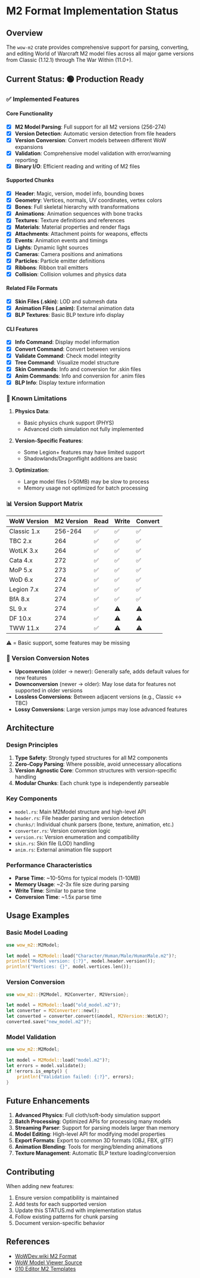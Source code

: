 # M2 Format Implementation Status

## Overview

The `wow-m2` crate provides comprehensive support for parsing, converting, and editing World of Warcraft M2 model files across all major game versions from Classic (1.12.1) through The War Within (11.0+).

## Current Status: 🟢 Production Ready

### ✅ Implemented Features

#### Core Functionality

- [x] **M2 Model Parsing**: Full support for all M2 versions (256-274)
- [x] **Version Detection**: Automatic version detection from file headers
- [x] **Version Conversion**: Convert models between different WoW expansions
- [x] **Validation**: Comprehensive model validation with error/warning reporting
- [x] **Binary I/O**: Efficient reading and writing of M2 files

#### Supported Chunks

- [x] **Header**: Magic, version, model info, bounding boxes
- [x] **Geometry**: Vertices, normals, UV coordinates, vertex colors
- [x] **Bones**: Full skeletal hierarchy with transformations
- [x] **Animations**: Animation sequences with bone tracks
- [x] **Textures**: Texture definitions and references
- [x] **Materials**: Material properties and render flags
- [x] **Attachments**: Attachment points for weapons, effects
- [x] **Events**: Animation events and timings
- [x] **Lights**: Dynamic light sources
- [x] **Cameras**: Camera positions and animations
- [x] **Particles**: Particle emitter definitions
- [x] **Ribbons**: Ribbon trail emitters
- [x] **Collision**: Collision volumes and physics data

#### Related File Formats

- [x] **Skin Files (.skin)**: LOD and submesh data
- [x] **Animation Files (.anim)**: External animation data
- [x] **BLP Textures**: Basic BLP texture info display

#### CLI Features

- [x] **Info Command**: Display model information
- [x] **Convert Command**: Convert between versions
- [x] **Validate Command**: Check model integrity
- [x] **Tree Command**: Visualize model structure
- [x] **Skin Commands**: Info and conversion for .skin files
- [x] **Anim Commands**: Info and conversion for .anim files
- [x] **BLP Info**: Display texture information

### 🚧 Known Limitations

1. **Physics Data**:
   - Basic physics chunk support (PHYS)
   - Advanced cloth simulation not fully implemented

2. **Version-Specific Features**:
   - Some Legion+ features may have limited support
   - Shadowlands/Dragonflight additions are basic

3. **Optimization**:
   - Large model files (>50MB) may be slow to process
   - Memory usage not optimized for batch processing

### 📊 Version Support Matrix

| WoW Version | M2 Version | Read | Write | Convert |
|-------------|------------|------|-------|---------|
| Classic 1.x | 256-264    | ✅   | ✅    | ✅      |
| TBC 2.x     | 264        | ✅   | ✅    | ✅      |
| WotLK 3.x   | 264        | ✅   | ✅    | ✅      |
| Cata 4.x    | 272        | ✅   | ✅    | ✅      |
| MoP 5.x     | 273        | ✅   | ✅    | ✅      |
| WoD 6.x     | 274        | ✅   | ✅    | ✅      |
| Legion 7.x  | 274        | ✅   | ✅    | ✅      |
| BfA 8.x     | 274        | ✅   | ✅    | ✅      |
| SL 9.x      | 274        | ✅   | ⚠️    | ⚠️      |
| DF 10.x     | 274        | ✅   | ⚠️    | ⚠️      |
| TWW 11.x    | 274        | ✅   | ⚠️    | ⚠️      |

⚠️ = Basic support, some features may be missing

### 🔄 Version Conversion Notes

- **Upconversion** (older → newer): Generally safe, adds default values for new features
- **Downconversion** (newer → older): May lose data for features not supported in older versions
- **Lossless Conversions**: Between adjacent versions (e.g., Classic ↔ TBC)
- **Lossy Conversions**: Large version jumps may lose advanced features

## Architecture

### Design Principles

1. **Type Safety**: Strongly typed structures for all M2 components
2. **Zero-Copy Parsing**: Where possible, avoid unnecessary allocations
3. **Version Agnostic Core**: Common structures with version-specific handling
4. **Modular Chunks**: Each chunk type is independently parseable

### Key Components

- `model.rs`: Main M2Model structure and high-level API
- `header.rs`: File header parsing and version detection
- `chunks/`: Individual chunk parsers (bone, texture, animation, etc.)
- `converter.rs`: Version conversion logic
- `version.rs`: Version enumeration and compatibility
- `skin.rs`: Skin file (LOD) handling
- `anim.rs`: External animation file support

### Performance Characteristics

- **Parse Time**: ~10-50ms for typical models (1-10MB)
- **Memory Usage**: ~2-3x file size during parsing
- **Write Time**: Similar to parse time
- **Conversion Time**: ~1.5x parse time

## Usage Examples

### Basic Model Loading

```rust
use wow_m2::M2Model;

let model = M2Model::load("Character/Human/Male/HumanMale.m2")?;
println!("Model version: {:?}", model.header.version());
println!("Vertices: {}", model.vertices.len());
```

### Version Conversion

```rust
use wow_m2::{M2Model, M2Converter, M2Version};

let model = M2Model::load("old_model.m2")?;
let converter = M2Converter::new();
let converted = converter.convert(&model, M2Version::WotLK)?;
converted.save("new_model.m2")?;
```

### Model Validation

```rust
use wow_m2::M2Model;

let model = M2Model::load("model.m2")?;
let errors = model.validate();
if !errors.is_empty() {
    println!("Validation failed: {:?}", errors);
}
```

## Future Enhancements

1. **Advanced Physics**: Full cloth/soft-body simulation support
2. **Batch Processing**: Optimized APIs for processing many models
3. **Streaming Parser**: Support for parsing models larger than memory
4. **Model Editing**: High-level API for modifying model properties
5. **Export Formats**: Export to common 3D formats (OBJ, FBX, glTF)
6. **Animation Blending**: Tools for merging/blending animations
7. **Texture Management**: Automatic BLP texture loading/conversion

## Contributing

When adding new features:

1. Ensure version compatibility is maintained
2. Add tests for each supported version
3. Update this STATUS.md with implementation status
4. Follow existing patterns for chunk parsing
5. Document version-specific behavior

## References

- [WoWDev.wiki M2 Format](https://wowdev.wiki/M2)
- [WoW Model Viewer Source](https://github.com/Marlamin/WoWModelViewer)
- [010 Editor M2 Templates](https://github.com/CucFlavius/Zee-010-Templates)
